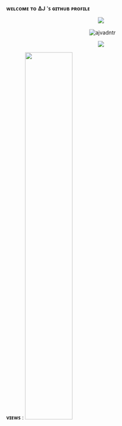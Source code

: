 **ᴡᴇʟᴄᴏᴍᴇ** **ᴛᴏ** **Δᒍ** '**ꜱ** **ɢɪᴛʜᴜʙ** **ᴩʀᴏꜰɪʟᴇ**


<p align="center">
<img src="https://github-stats-alpha.vercel.app/api/?username=ajvadntr&cc=000&tc=00ff00&ic=fff000&bc=fff" align="center">
</p>

<p align="center">&nbsp;
  <img align="center" src="https://github-readme-stats.vercel.app/api?username=ajvadntr&&show_icons=true&theme=midnight-purple" alt="ajvadntr"/>
</p>

<p align="center"> 
<img src="https://github-readme-stats.vercel.app/api/top-langs/?username=ajvadntr&layout=compact&theme=tokyonight" align="center">
</p>

**ᴠɪᴇᴡꜱ** : <img width="50%" src="https://gpvc.arturio.dev/ajvadntr" />

